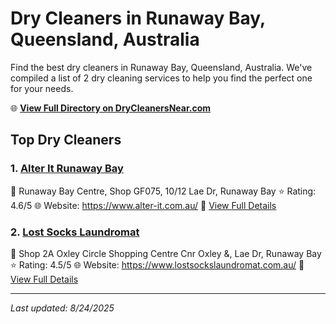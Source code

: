 # Dry Cleaners in Runaway Bay, Queensland, Australia

Find the best dry cleaners in Runaway Bay, Queensland, Australia. We've compiled a list of 2 dry cleaning services to help you find the perfect one for your needs.

🌐 **[View Full Directory on DryCleanersNear.com](https://drycleanersnear.com/city/Australia/Queensland/Runaway%20Bay)**

## Top Dry Cleaners

### 1. [Alter It Runaway Bay](https://drycleanersnear.com/dryCleaner/68aa73d039cc7c0899005e83/alter-it-runaway-bay)
📍 Runaway Bay Centre, Shop GF075, 10/12 Lae Dr, Runaway Bay
⭐ Rating: 4.6/5
🌐 Website: https://www.alter-it.com.au/
🔗 [View Full Details](https://drycleanersnear.com/dryCleaner/68aa73d039cc7c0899005e83/alter-it-runaway-bay)

### 2. [Lost Socks Laundromat](https://drycleanersnear.com/dryCleaner/68aa73bb39cc7c0899005ddd/lost-socks-laundromat)
📍 Shop 2A Oxley Circle Shopping Centre Cnr Oxley &, Lae Dr, Runaway Bay
⭐ Rating: 4.5/5
🌐 Website: https://www.lostsockslaundromat.com.au/
🔗 [View Full Details](https://drycleanersnear.com/dryCleaner/68aa73bb39cc7c0899005ddd/lost-socks-laundromat)


---

*Last updated: 8/24/2025*
